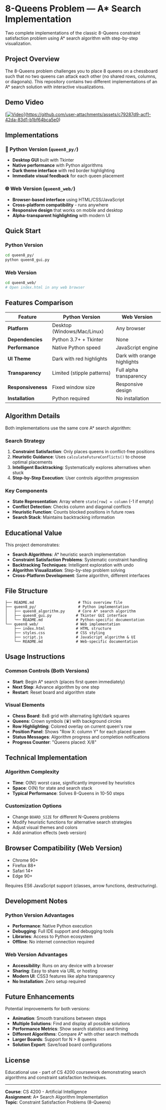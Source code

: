# 8-Queens Problem — A* Search Implementation

Two complete implementations of the classic 8-Queens constraint satisfaction problem using A* search algorithm with step-by-step visualization.

## Project Overview

The 8-Queens problem challenges you to place 8 queens on a chessboard such that no two queens can attack each other (no shared rows, columns, or diagonals). This repository contains two different implementations of an A* search solution with interactive visualizations.

## Demo Video
[[![Video](https://img.youtube.com/vi/TYTDRmb7u0w/maxresdefault.jpg)](https://www.youtube.com/watch?v=TYTDRmb7u0w)](https://github.com/user-attachments/assets/c79287d9-acf1-42da-83d1-b1bf64bca5e0)

## Implementations

### 🐍 Python Version (`queen8_py/`)
- **Desktop GUI** built with Tkinter
- **Native performance** with Python algorithms
- **Dark theme interface** with red border highlighting
- **Immediate visual feedback** for each queen placement

### 🌐 Web Version (`queen8_web/`)
- **Browser-based interface** using HTML/CSS/JavaScript
- **Cross-platform compatibility** - runs anywhere
- **Responsive design** that works on mobile and desktop
- **Alpha-transparent highlighting** with modern UI

## Quick Start

### Python Version
```bash
cd queen8_py/
python queen8_gui.py
```

### Web Version
```bash
cd queen8_web/
# Open index.html in any web browser
```

## Features Comparison

| Feature | Python Version | Web Version |
|---------|---------------|-------------|
| **Platform** | Desktop (Windows/Mac/Linux) | Any browser |
| **Dependencies** | Python 3.7+ + Tkinter | None |
| **Performance** | Native Python speed | JavaScript engine |
| **UI Theme** | Dark with red highlights | Dark with orange highlights |
| **Transparency** | Limited (stipple patterns) | Full alpha transparency |
| **Responsiveness** | Fixed window size | Responsive design |
| **Installation** | Python required | No installation |

## Algorithm Details

Both implementations use the same core A* search algorithm:

### Search Strategy
1. **Constraint Satisfaction**: Only places queens in conflict-free positions
2. **Heuristic Guidance**: Uses `calculateFutureConflicts()` to choose optimal placements
3. **Intelligent Backtracking**: Systematically explores alternatives when stuck
4. **Step-by-Step Execution**: User controls algorithm progression

### Key Components
- **State Representation**: Array where `state[row] = column` (-1 if empty)
- **Conflict Detection**: Checks column and diagonal conflicts
- **Heuristic Function**: Counts blocked positions in future rows
- **Search Stack**: Maintains backtracking information

## Educational Value

This project demonstrates:
- **Search Algorithms**: A* heuristic search implementation
- **Constraint Satisfaction Problems**: Systematic constraint handling
- **Backtracking Techniques**: Intelligent exploration with undo
- **Algorithm Visualization**: Step-by-step problem solving
- **Cross-Platform Development**: Same algorithm, different interfaces

## File Structure

```
├── README.md                    # This overview file
├── queen8_py/                   # Python implementation
│   ├── queen8_algorithm.py      # Core A* search algorithm
│   ├── queen8_gui.py           # Tkinter GUI interface
│   └── README.md               # Python-specific documentation
└── queen8_web/                 # Web implementation
    ├── index.html              # HTML structure
    ├── styles.css              # CSS styling
    ├── script.js               # JavaScript algorithm & UI
    └── README.md               # Web-specific documentation
```

## Usage Instructions

### Common Controls (Both Versions)
- **Start**: Begin A* search (places first queen immediately)
- **Next Step**: Advance algorithm by one step
- **Restart**: Reset board and algorithm state

### Visual Elements
- **Chess Board**: 8x8 grid with alternating light/dark squares
- **Queens**: Crown symbols (♛) with background circles
- **Row Highlighting**: Colored overlay on current queen's row
- **Position Panel**: Shows "Row X: column Y" for each placed queen
- **Status Messages**: Algorithm progress and completion notifications
- **Progress Counter**: "Queens placed: X/8"

## Technical Implementation

### Algorithm Complexity
- **Time**: O(N!) worst case, significantly improved by heuristics
- **Space**: O(N) for state and search stack
- **Typical Performance**: Solves 8-Queens in 10-50 steps

### Customization Options
- Change `BOARD_SIZE` for different N-Queens problems
- Modify heuristic functions for alternative search strategies
- Adjust visual themes and colors
- Add animation effects (web version)

## Browser Compatibility (Web Version)

- Chrome 90+
- Firefox 88+
- Safari 14+
- Edge 90+

Requires ES6 JavaScript support (classes, arrow functions, destructuring).

## Development Notes

### Python Version Advantages
- **Performance**: Native Python execution
- **Debugging**: Full IDE support and debugging tools
- **Libraries**: Access to Python ecosystem
- **Offline**: No internet connection required

### Web Version Advantages
- **Accessibility**: Runs on any device with a browser
- **Sharing**: Easy to share via URL or hosting
- **Modern UI**: CSS3 features like alpha transparency
- **No Installation**: Zero setup required

## Future Enhancements

Potential improvements for both versions:
- **Animation**: Smooth transitions between steps
- **Multiple Solutions**: Find and display all possible solutions
- **Performance Metrics**: Show search statistics and timing
- **Different Algorithms**: Compare A* with other search methods
- **Larger Boards**: Support for N > 8 queens
- **Solution Export**: Save/load board configurations

## License

Educational use - part of CS 4200 coursework demonstrating search algorithms and constraint satisfaction techniques.

---

**Course**: CS 4200 - Artificial Intelligence  
**Assignment**: A* Search Algorithm Implementation  
**Topic**: Constraint Satisfaction Problems (8-Queens)
